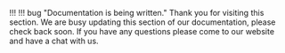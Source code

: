 !!! !!! bug "Documentation is being written."
        Thank you for visiting this section. We are busy updating this section of our documentation, please check back soon. If you have any questions please come to our website and have a chat with us.
